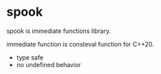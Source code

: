 # spook

spook is immediate functions library.

immediate function is consteval function for C++20.

- type safe
- no undefined behavior
